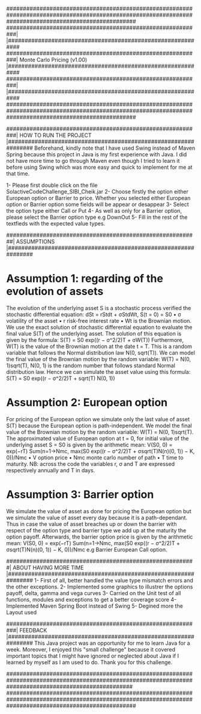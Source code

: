 #######################################################################################################################################################
###########################################################|                              |############################################################
###########################################################| Monte Carlo Pricing (v1.00)  |############################################################ 
###########################################################|                              |############################################################
#######################################################################################################################################################

###########################################################|  HOW TO RUN THE PROJECT  |################################################################
Beforehand, kindly note that I have used Swing instead of Maven Spring because this project in Java is my first experience with Java. I did not have more time to go 
through Maven even though I tried to learn it before using Swing which was more easy and quick to implement for me at that time.

1- Please first double click on the file SolactiveCodeChallenge_SIBI_Cheik.jar
2- Choose firstly the option either European option or Barrier to price. Whether you selected either European option or Barrier option some fields will be appear or 
desappear
3- Select the option type either Call or Put
4- As well as only for a Barrier option, please select the Barrier option type e.g DownOut
5- Fill in the rest of the textfieds with the expected value types.

##########################################################|        ASSUMPTIONS       |################################################################
# Assumption 1: regarding of the evolution of assets
The evolution of the underlying asset S is a stochastic process verified the stochastic differential equation: dSt = rStdt + σStdWt, S(t = 0) = S0
• σ volatility of the asset
• r risk-free interest rate
• Wt is the Brownian motion.
We use the exact solution of stochastic differential equation to evaluate the final value S(T) of the underlying asset. The solution of this equation is given by the 
formula: S(T) = S0 exp((r − σ^2/2)T + σW(T))
Furthermore, W(T) is the value of the Brownian motion at the date t = T. This is a random variable that follows the Normal distribution law N(0, sqrt(T)). We can model 
the final value of the Brownian motion by the random variable: W(T) = N(0, 1)sqrt(T), N(0, 1) is the random number that follows standard Normal distribution law. 
Hence we can simulate the asset value using this formula: S(T) = S0 exp((r − σ^2/2)T + sqrt(T) N(0, 1))

# Assumption 2: European option
For pricing of the European option we simulate only the last value of asset S(T) because the European option is path-independent. We model the final value of the 
Brownian motion by the random variable: W(T) = N(0, 1)sqrt(T). The approximated value of European option at t = 0, for initial value of the underlying asset S = S0 
is given by the arithmetic mean: V(S0, 0) = exp(−rT) Sum(n=1->Nmc, max(S0 exp((r − σ^2/2)T + σsqrt(T)N(n)(0, 1)) − K, 0))/Nmc
• V option price
• Nmc monte carlo number of path
• T time to maturity.
NB: across the code the variables r, σ and T are expressed respectively annually and T in days.

# Assumption 3: Barrier option
We simulate the value of asset as done for pricing the European option but we simulate the value of asset every day because it is a path-dependant. Thus in case the value of asset breaches up or down the barrier with respect of the option type and barrier type we add up at the maturity the option payoff. Afterwards, the barrier option price is given 
by the arithmetic mean: V(S0, 0) = exp(−rT) Sum(n=1->Nmc, max(S0 exp((r − σ^2/2)T + σsqrt(T)N(n)(0, 1)) − K, 0))/Nmc e.g Barrier European Call option.

#########################################################|  ABOUT HAVING MORE TIME  |################################################################
1- First of all, better handled the value type mismatch errors and the other exceptions.
2- Implemented some graphics to illustrer the options payoff, delta, gamma and vega curves
3- Carried on the Unit test of all functions, modules and exceptions to get a better coverage score
4- Implemented Maven Spring Boot instead of Swing
5- Degined more the Layout used

###########################################################|         FEEDBACK        |################################################################
This Java project was an opportunity for me to learn Java for a week. Moreover, I enjoyed this "small challenge" because it covered important topics that I might have 
ignored or neglected about Java if I learned by myself as I am used to do.
Thank you for this challenge.

######################################################################################################################################################
#######################################################################################################################################################
